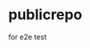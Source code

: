 # publicrepo
for e2e test













































































































































































































































































































































































































































































































































































































































































































































































































































































































































































































































































































































































































































































































































































































































































































































































































































































































































































































































































































































































































































































































































































































































































































































































































































































































































































































































































































































































































